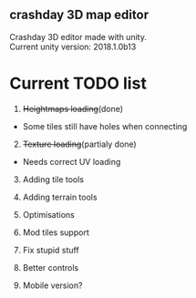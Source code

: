 ## crashday 3D map editor
Crashday 3D editor made with unity.  
Current unity version: 2018.1.0b13

# Current TODO list
1. ~~Heightmaps loading~~(done)
 - Some tiles still have holes when connecting
2. ~~Texture loading~~(partialy done)
 - Needs correct UV loading
3. Adding tile tools
4. Adding terrain tools
5. Optimisations
6. Mod tiles support
7. Fix stupid stuff
8. Better controls

9. Mobile version?
